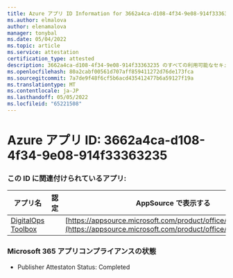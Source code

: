 ```yaml
---
title: Azure アプリ ID Information for 3662a4ca-d108-4f34-9e08-914f33363235
ms.author: elmalova
author: elenamalova
manager: tonybal
ms.date: 05/04/2022
ms.topic: article
ms.service: attestation
certification_type: attested
description: 3662a4ca-d108-4f34-9e08-914f33363235 のすべての利用可能なセキュリティとコンプライアンス情報。
ms.openlocfilehash: 80a2cabf00561d707aff859411272d76de173fca
ms.sourcegitcommit: 7a7de9f48f6cf5b6acd435412477b6a59127f19a
ms.translationtype: MT
ms.contentlocale: ja-JP
ms.lasthandoff: 05/05/2022
ms.locfileid: "65221508"
---
```

# <a name="azure-app-id-3662a4ca-d108-4f34-9e08-914f33363235"></a>Azure アプリ ID: 3662a4ca-d108-4f34-9e08-914f33363235


### <a name="apps-associated-with-this-id"></a>この ID に関連付けられているアプリ:
| **アプリ名** | **認定** | **AppSource で表示する** |
|--------------|---------------|-----------------------|
| [DigitalOps Toolbox](../forward/WA200003934.md) |  | [https://appsource.microsoft.com/product/office/WA200003934](https://appsource.microsoft.com/product/office/WA200003934) |

### <a name="microsoft-365-app-compliance-status"></a>Microsoft 365 アプリコンプライアンスの状態
- Publisher Attestaton Status: Completed

